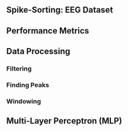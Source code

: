 ## Spike-Sorting: EEG Dataset

## Performance Metrics 

## Data Processing
### Filtering 
### Finding Peaks 
### Windowing

## Multi-Layer Perceptron (MLP)
